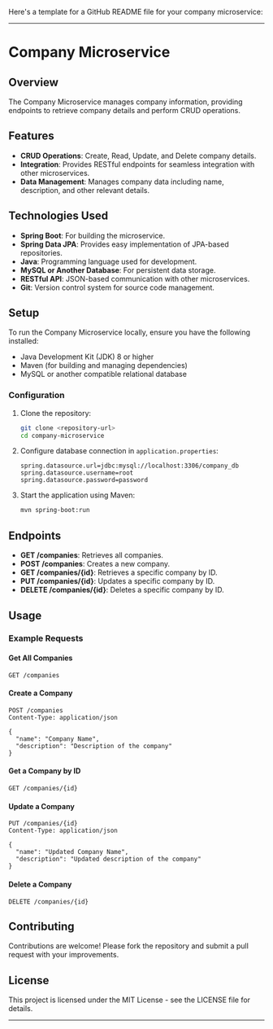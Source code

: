 Here's a template for a GitHub README file for your company microservice:

---

# Company Microservice

## Overview

The Company Microservice manages company information, providing endpoints to retrieve company details and perform CRUD operations.

## Features

- **CRUD Operations**: Create, Read, Update, and Delete company details.
- **Integration**: Provides RESTful endpoints for seamless integration with other microservices.
- **Data Management**: Manages company data including name, description, and other relevant details.

## Technologies Used

- **Spring Boot**: For building the microservice.
- **Spring Data JPA**: Provides easy implementation of JPA-based repositories.
- **Java**: Programming language used for development.
- **MySQL or Another Database**: For persistent data storage.
- **RESTful API**: JSON-based communication with other microservices.
- **Git**: Version control system for source code management.

## Setup

To run the Company Microservice locally, ensure you have the following installed:

- Java Development Kit (JDK) 8 or higher
- Maven (for building and managing dependencies)
- MySQL or another compatible relational database

### Configuration

1. Clone the repository:

   ```bash
   git clone <repository-url>
   cd company-microservice
   ```

2. Configure database connection in `application.properties`:

   ```properties
   spring.datasource.url=jdbc:mysql://localhost:3306/company_db
   spring.datasource.username=root
   spring.datasource.password=password
   ```

3. Start the application using Maven:

   ```bash
   mvn spring-boot:run
   ```

## Endpoints

- **GET /companies**: Retrieves all companies.
- **POST /companies**: Creates a new company.
- **GET /companies/{id}**: Retrieves a specific company by ID.
- **PUT /companies/{id}**: Updates a specific company by ID.
- **DELETE /companies/{id}**: Deletes a specific company by ID.

## Usage

### Example Requests

#### Get All Companies

```http
GET /companies
```

#### Create a Company

```http
POST /companies
Content-Type: application/json

{
  "name": "Company Name",
  "description": "Description of the company"
}
```

#### Get a Company by ID

```http
GET /companies/{id}
```

#### Update a Company

```http
PUT /companies/{id}
Content-Type: application/json

{
  "name": "Updated Company Name",
  "description": "Updated description of the company"
}
```

#### Delete a Company

```http
DELETE /companies/{id}
```

## Contributing

Contributions are welcome! Please fork the repository and submit a pull request with your improvements.

## License

This project is licensed under the MIT License - see the LICENSE file for details.

---

